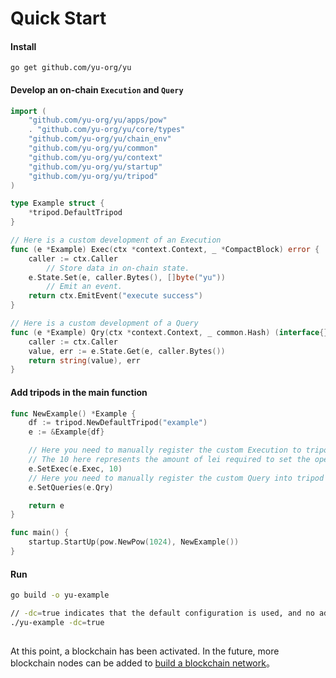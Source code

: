 # Quick Start

#### Install 
```
go get github.com/yu-org/yu
```  
#### Develop an on-chain `Execution` and `Query`  
```go
import (
	"github.com/yu-org/yu/apps/pow"
	. "github.com/yu-org/yu/core/types"
	"github.com/yu-org/yu/chain_env"
	"github.com/yu-org/yu/common"
	"github.com/yu-org/yu/context"
	"github.com/yu-org/yu/startup"
	"github.com/yu-org/yu/tripod"
)

type Example struct {
	*tripod.DefaultTripod
}

// Here is a custom development of an Execution
func (e *Example) Exec(ctx *context.Context, _ *CompactBlock) error {
	caller := ctx.Caller
        // Store data in on-chain state.
	e.State.Set(e, caller.Bytes(), []byte("yu"))
        // Emit an event.
	return ctx.EmitEvent("execute success")
}

// Here is a custom development of a Query
func (e *Example) Qry(ctx *context.Context, _ common.Hash) (interface{}, error) {
	caller := ctx.Caller
	value, err := e.State.Get(e, caller.Bytes())
	return string(value), err
}

```
 
#### Add tripods in the main function

```go
func NewExample() *Example {
	df := tripod.NewDefaultTripod("example")
	e := &Example{df}

	// Here you need to manually register the custom Execution to tripod，
	// The 10 here represents the amount of lei required to set the operation (lei and gas are synonymous)
	e.SetExec(e.Exec, 10) 
	// Here you need to manually register the custom Query into tripod
	e.SetQueries(e.Qry)

	return e
}

func main() {
	startup.StartUp(pow.NewPow(1024), NewExample())
}
```


#### Run
```zsh
go build -o yu-example

// -dc=true indicates that the default configuration is used, and no additional configuration files are required.
./yu-example -dc=true
 
```

At this point, a blockchain has been activated. In the future, more blockchain nodes can be added to [build a blockchain network](5.5建立区块链网络.md)。